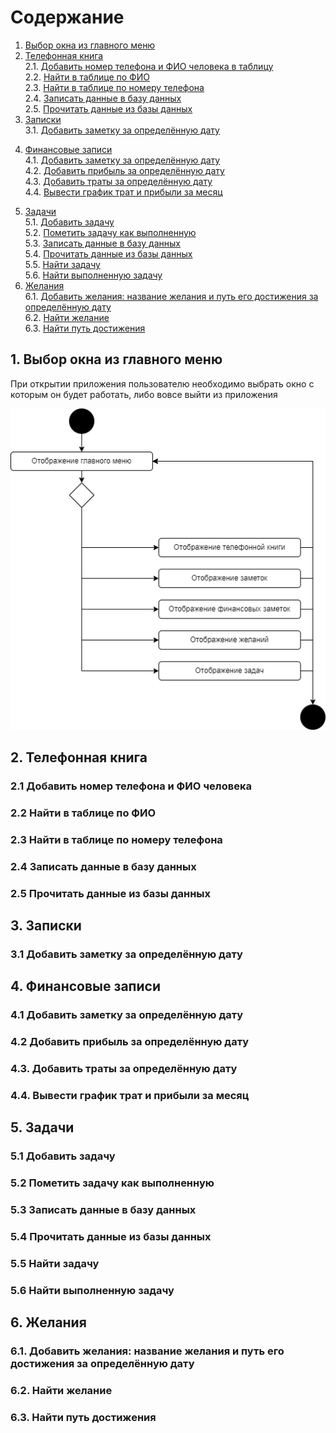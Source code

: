 # Содержание
1. [Выбор окна из главного меню](#1) <br>
2. [Телефонная книга](#2) <br>
2.1. [Добавить номер телефона и ФИО человека в таблицу](#2.1) <br>
2.2. [Найти в таблице по ФИО](#2.2) <br>
2.3. [Найти в таблице по номеру телефона](#2.3) <br>
2.4. [Записать данные в базу данных](#2.4) <br>
2.5. [Прочитать данные из базы данных](#2.5) <br>
3. [Записки](#3) <br> 
3.1. [Добавить заметку за определённую дату](#3.1) <br> 
<!--3.2. [Записать данные в базу данных](#3.2) <br>-->
<!--3.3. [Прочитать данные из базы данных](#3.3) <br> -->
4. [Финансовые записи](#4) <br>
4.1. [Добавить заметку за определённую дату](#4.1) <br> 
4.2. [Добавить прибыль за определённую дату](#4.2) <br> 
4.3. [Добавить траты за определённую дату](#4.3) <br>
4.4. [Вывести график трат и прибыли за месяц](#4.4) <br>
<!--4.5. [Записать данные в базу данных](#4.5) <br>-->
<!--4.6. [Прочитать данные из базы данных](#4.6) <br>-->
5. [Задачи](#5) <br>
5.1. [Добавить задачу](#5.1) <br>
5.2. [Пометить задачу как выполненную](#5.2) <br>
5.3. [Записать данные в базу данных](#5.3) <br>
5.4. [Прочитать данные из базы данных](#5.4) <br>
5.5. [Найти задачу](#5.5) <br>
5.6. [Найти выполненную задачу](#5.6) <br>
6. [Желания](#6) <br>
6.1. [Добавить желания: название желания и путь его достижения за определённую дату](#6.1) <br>
6.2. [Найти желание](#6.2) <br>
6.3. [Найти путь достижения](#6.3) <br>
<!--6.4. [Записать данные в базу данных](#6.4) <br>-->
<!--6.5. [Прочитать данные из базы данных](#6.5) <br>-->

## 1. Выбор окна из главного меню<a name="1"></a>
При открытии приложения пользователю необходимо выбрать окно с которым он будет работать, либо вовсе выйти из приложения

![Выбор окна из главного меню](images/chooseWindow.png)

## 2. Телефонная книга <a name="2"></a>

### 2.1 Добавить номер телефона и ФИО человека <a name="2.1"></a>

### 2.2 Найти в таблице по ФИО <a name="2.2"></a>

### 2.3 Найти в таблице по номеру телефона <a name="2.3"></a>

### 2.4 Записать данные в базу данных <a name="2.4"></a>

### 2.5 Прочитать данные из базы данных <a name="2.5"></a>

## 3. Записки <a name="3"></a>

### 3.1 Добавить заметку за определённую дату <a name="3.1"></a>

## 4. Финансовые записи <a name="4"></a>

### 4.1 Добавить заметку за определённую дату <a name="4.1"></a>

### 4.2 Добавить прибыль за определённую дату <a name="4.2"></a>

### 4.3. Добавить траты за определённую дату <a name="4.3"></a>

### 4.4. Вывести график трат и прибыли за месяц <a name="4.4"></a>

## 5. Задачи <a name="5"></a>

### 5.1 Добавить задачу <a name="5.1"></a>

### 5.2 Пометить задачу как выполненную <a name="5.2"></a>

### 5.3 Записать данные в базу данных <a name="5.3"></a>

### 5.4 Прочитать данные из базы данных <a name="5.4"></a>

### 5.5 Найти задачу <a name="5.5"></a>

### 5.6 Найти выполненную задачу <a name="5.6"></a>

## 6. Желания <a name="6"></a>

### 6.1. Добавить желания: название желания и путь его достижения за определённую дату <a name="6.1"></a>

### 6.2. Найти желание <a name="6.2"></a>

### 6.3. Найти путь достижения <a name="6.3"></a>